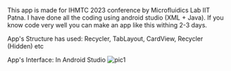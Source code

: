 This app is made for IHMTC 2023 conference by Microfluidics Lab IIT Patna. I have done all the coding using android studio (XML + Java). If you know code very well you can make an app like this withing 2-3 days.

App's Structure has used: Recycler, TabLayout, CardView, Recycler (Hidden) etc

App's Interface: In Android Studio
![pic1](https://github.com/meHypernova/Conference-Schedule/assets/146374681/daddb0ea-dec6-4abc-9dc0-2e0c3089a4e6)

